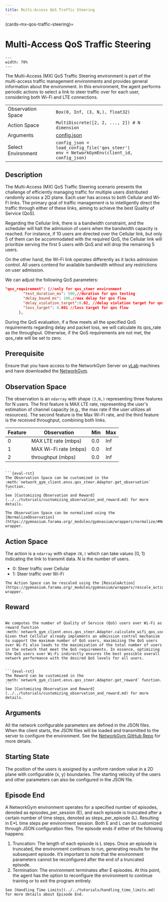 ```yaml
---
title: Multi-Access QoS Traffic Steering
---
```

(cards-mx-qos-traffic-steering)=
# Multi-Access QoS Traffic Steering

```{figure} qos_steer.png
---
width: 70%
---
```

The Multi-Access (MX) QoS Traffic Steering environment is part of the multi-access traffic management environments and provides general information about the environment.
In this environment, the agent performs periodic actions to select a link to steer traffic over for each user, considering both Wi-Fi and LTE connections.

| | |
| ----- | ---- |
| Observation Space | `Box(0, Inf, (3, N,), float32)`  |
| Action Space |  `MultiDiscrete([2, 2, ..., 2]) # N dimension`  |
| Arguments | [config.json](https://github.com/IntelLabs/networkgym/network_gym_client/envs/qos_steer/config.json)  |
| Select Environment | `config_json = load_config_file('qos_steer')` <br> `env = NetworkGymEnv(client_id, config_json)`  |

## Description

The Multi-Access (MX) QoS Traffic Steering scenario presents the challenge of efficiently managing traffic for multiple users distributed randomly across a 2D plane. Each user has access to both Cellular and Wi-Fi links. The primary goal of traffic management is to intelligently direct the traffic through either of these links, aiming to achieve the best Quality of Service (QoS).

Regarding the Cellular link, there is a bandwidth constraint, and the scheduler will halt the admission of users when the bandwidth capacity is reached. For instance, if 10 users are directed over the Cellular link, but only 5 of them can be accommodated with the required QoS, the Cellular link will prioritize serving the first 5 users with QoS and will drop the remaining 5 users.

On the other hand, the Wi-Fi link operates differently as it lacks admission control. All users contend for available bandwidth without any restrictions on user admission.

We can adjust the following QoS parameters:
```json
"qos_requirement": {//only for qos_steer environment
        "test_duration_ms": 500,//duration for qos testing
        "delay_bound_ms": 100,//max delay for qos flow
        "delay_violation_target":0.02, //delay violation target for qos flow
        "loss_target": 0.001 //loss target for qos flow
      },
```
During the QoS evaluation, if a flow meets all the specified QoS requirements regarding delay and packet loss, we will calculate its qos_rate as the throughput. Otherwise, if the QoS requirements are not met, the qos_rate will be set to zero.

## Prerequisite

Ensure that you have access to the NetworkGym Server on [vLab](https://registration.intel-research.net/) machines and have downloaded the [NetworkGym](https://github.com/IntelLabs/networkgym).


## Observation Space

The observation is an `ndarray` with shape `(3,N,)` representing three features for N users. The first feature is MAX LTE rate, representing the user's estimation of channel capacity (e.g., the max rate if the user utilizes all resources). The second feature is the Max Wi-Fi rate, and the third feature is the received throughput, combining both links.

| Feature | Observation | Min | Max |
| ----- | ---- | ----- | ---- |
| 0 | MAX LTE rate (mbps) | 0.0 | Inf |
| 1 | MAX Wi-Fi rate  (mbps) | 0.0 | Inf |
| 2 | throughput (mbps) | 0.0 | Inf|


````{Note}

```{eval-rst}
The Observation Space can be customized in the :meth:`network_gym_client.envs.qos_steer.Adapter.get_observation` function.
```
See [Customizing Observation and Reward](../../tutorials/customizing_observation_and_reward.md) for more details.
````

```{tip}
The Observation Space can be normalized using the [NormalizeObservation](https://gymnasium.farama.org/_modules/gymnasium/wrappers/normalize/#NormalizeObservation) wrapper.
```

## Action Space

The action is a `ndarray` with shape `(N,)` which can take values {0, 1} indicating the link to transmit data. N is the number of users.
- 0: Steer traffic over Cellular
- 1: Steer traffic over Wi-Fi

```{tip}
The Action Space can be rescaled using the [RescaleAction](https://gymnasium.farama.org/_modules/gymnasium/wrappers/rescale_action/) wrapper.
```

## Reward

```{eval-rst}

We computes the number of Quality of Service (QoS) users over Wi-Fi as reward function :meth:`network_gym_client.envs.qos_steer.Adapter.calculate_wifi_qos_user_num`. Given that Cellular already implements an admission control mechanism to support the maximum number of QoS users, maximizing the QoS users over Wi-Fi also leads to the maximization of the total number of users in the network that meet the QoS requirements. In essence, optimizing the QoS users over Wi-Fi indirectly ensures the best possible overall network performance with the desired QoS levels for all users.

```

````{Note}

```{eval-rst}
The Reward can be customized in the :meth:`network_gym_client.envs.qos_steer.Adapter.get_reward` function.
```
See [Customizing Observation and Reward](../../tutorials/customizing_observation_and_reward.md) for more details.
````

## Arguments

All the network configurable parameters are defined in the JSON files. When the client starts, the JSON files will be loaded and transmitted to the server to configure the environment.
See the [NetworkGym GitHub Repo](https://github.com/IntelLabs/networkgym#%EF%B8%8F-configurable-file-format) for more details.

## Starting State
The position of the users is assigned by a uniform random value in a 2D plane with configurable (x, y) boundaries. The starting velocity of the users and other parameters can also be configured in the JSON file.

## Episode End

A NetworkGym environment operates for a specified number of episodes, denoted as episodes_per_session (E), and each episode is truncated after a certain number of time steps, denoted as steps_per_episode (L). Resulting in E*L time steps per environment session. Both E and L can be customized through JSON configuration files.
The episode ends if either of the following happens:
1. Truncation: The length of each episode is L steps. Once an episode is truncated, the environment continues to run, generating results for the subsequent episode. It’s important to note that the environment parameters cannot be reconfigured after the end of a truncated episode.
2. Termination: The environment terminates after E episodes. At this point, the agent has the option to reconfigure the environment to continue training or to exit the program entirely.

```{tip}
See [Handling Time Limits](../../tutorials/handling_time_limits.md) for more details about Episode End.
```